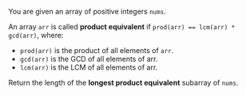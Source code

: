 You are given an array of positive integers `nums`.

An array `arr` is called **product equivalent** if `prod(arr) == lcm(arr) * gcd(arr)`, where:

- `prod(arr)` is the product of all elements of `arr`.
- `gcd(arr)` is the GCD of all elements of arr.
- `lcm(arr)` is the LCM of all elements of arr.

Return the length of the **longest product equivalent** subarray of `nums`.